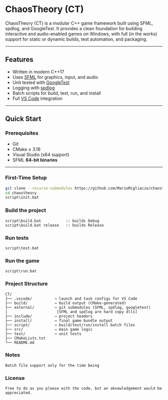 # ChaosTheory (CT)

ChaosTheory (CT) is a modular C++ game framework built using SFML, spdlog, and GoogleTest.
It provides a clean foundation for building interactive and audio-enabled games on Windows, with full (in the works) support for static or dynamic builds, test automation, and packaging.

---

## Features

-   Written in modern C++17
-   Uses [SFML](https://www.sfml-dev.org/) for graphics, input, and audio
-   Unit tested with [GoogleTest](https://github.com/google/googletest)
-   Logging with [spdlog](https://github.com/gabime/spdlog)
-   Batch scripts for build, test, run, and install
-   Full [VS Code](https://code.visualstudio.com/) integration

---

## Quick Start

### Prerequisites

-   Git
-   CMake ≥ 3.16
-   Visual Studio (x64 support)
-   SFML **64-bit binaries**

---

### First-Time Setup

```bash
git clone --recurse-submodules https://github.com/MarioMigliacio/chaostheory.git
cd chaostheory
script\init.bat
```

### Build the project

```
script\build.bat           :: builds Debug
script\build.bat release   :: builds Release
```

### Run tests

```
script\test.bat
```

### Run the game

```
script\run.bat
```

### Project Structure

```
CT/
├── .vscode/          → launch and task configs for VS Code
├── build/            → build output (CMake-generated)
├── external/         → git submodules (SFML, spdlog, googletest)
|                      [SFML and spdlog are hard copy dlls]
├── include/          → project headers
├── install/          → final game bundle output
├── script/           → build/test/run/install batch files
├── src/              → main game logic
├── test/             → unit tests
├── CMakeLists.txt
└── README.md
```

### Notes

```
Batch file support only for the time being
```

### License

```
Free to do as you please with the code, but an aknowledgement would be appreciated.
```
